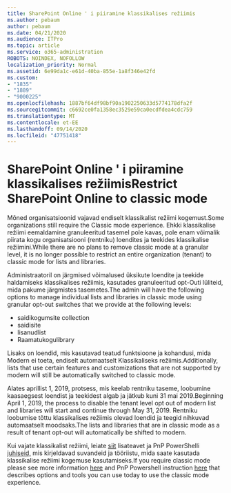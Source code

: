 ```yaml
---
title: SharePoint Online ' i piiramine klassikalises režiimis
ms.author: pebaum
author: pebaum
ms.date: 04/21/2020
ms.audience: ITPro
ms.topic: article
ms.service: o365-administration
ROBOTS: NOINDEX, NOFOLLOW
localization_priority: Normal
ms.assetid: 6e99da1c-e61d-40ba-855e-1a8f346e42fd
ms.custom:
- "1835"
- "1889"
- "9000225"
ms.openlocfilehash: 1887bf64df98bf90a1902250633d5774178dfa2f
ms.sourcegitcommit: c6692ce0fa1358ec3529e59ca0ecdfdea4cdc759
ms.translationtype: MT
ms.contentlocale: et-EE
ms.lasthandoff: 09/14/2020
ms.locfileid: "47751418"
---
```

# <a name="restrict-sharepoint-online-to-classic-mode"></a><span data-ttu-id="119a0-102">SharePoint Online ' i piiramine klassikalises režiimis</span><span class="sxs-lookup"><span data-stu-id="119a0-102">Restrict SharePoint Online to classic mode</span></span>

<span data-ttu-id="119a0-103">Mõned organisatsioonid vajavad endiselt klassikalist režiimi kogemust.</span><span class="sxs-lookup"><span data-stu-id="119a0-103">Some organizations still require the Classic mode experience.</span></span> <span data-ttu-id="119a0-104">Ehkki klassikalise režiimi eemaldamine granuleeritud tasemel pole kavas, pole enam võimalik piirata kogu organisatsiooni (rentniku) loendites ja teekides klassikalise režiimini.</span><span class="sxs-lookup"><span data-stu-id="119a0-104">While there are no plans to remove classic mode at a granular level, it is no longer possible to restrict an entire organization (tenant) to classic mode for lists and libraries.</span></span>

<span data-ttu-id="119a0-105">Administraatoril on järgmised võimalused üksikute loendite ja teekide haldamiseks klassikalises režiimis, kasutades granuleeritud opt-Outi lüliteid, mida pakume järgmistes tasemetes.</span><span class="sxs-lookup"><span data-stu-id="119a0-105">The admin will have the following options to manage individual lists and libraries in classic mode using granular opt-out switches that we provide at the following levels:</span></span>

- <span data-ttu-id="119a0-106">saidikogum</span><span class="sxs-lookup"><span data-stu-id="119a0-106">site collection</span></span>
- <span data-ttu-id="119a0-107">saidi</span><span class="sxs-lookup"><span data-stu-id="119a0-107">site</span></span>
- <span data-ttu-id="119a0-108">lisanud</span><span class="sxs-lookup"><span data-stu-id="119a0-108">list</span></span>
- <span data-ttu-id="119a0-109">Raamatukogu</span><span class="sxs-lookup"><span data-stu-id="119a0-109">library</span></span>

<span data-ttu-id="119a0-110">Lisaks on loendid, mis kasutavad teatud funktsioone ja kohandusi, mida Modern ei toeta, endiselt automaatselt Klassikaliseks režiimis.</span><span class="sxs-lookup"><span data-stu-id="119a0-110">Additionally, lists that use certain features and customizations that are not supported by modern will still be automatically switched to classic mode.</span></span>

<span data-ttu-id="119a0-111">Alates aprillist 1, 2019, protsess, mis keelab rentniku taseme, loobumine kaasaegsest loendist ja teekidest algab ja jätkub kuni 31 mai 2019.</span><span class="sxs-lookup"><span data-stu-id="119a0-111">Beginning April 1, 2019, the process to disable the tenant level opt out of modern list and libraries will start and continue through May 31, 2019.</span></span>  <span data-ttu-id="119a0-112">Rentniku loobumise tõttu klassikalises režiimis olevad loendid ja teegid nihkuvad automaatselt moodsaks.</span><span class="sxs-lookup"><span data-stu-id="119a0-112">The lists and libraries that are in classic mode as a result of tenant opt-out will automatically be shifted to modern.</span></span>

<span data-ttu-id="119a0-113">Kui vajate klassikalist režiimi, leiate [siit](https://techcommunity.microsoft.com/t5/Microsoft-SharePoint-Blog/Delivering-SharePoint-modern-experiences/ba-p/315023) lisateavet ja PnP PowerShelli [juhiseid,](https://docs.microsoft.com/sharepoint/dev/transform/modernize-userinterface-lists-and-libraries-optout) mis kirjeldavad suvandeid ja tööriistu, mida saate kasutada klassikalise režiimi kogemuse kasutamiseks.</span><span class="sxs-lookup"><span data-stu-id="119a0-113">If you require classic mode please see more information [here](https://techcommunity.microsoft.com/t5/Microsoft-SharePoint-Blog/Delivering-SharePoint-modern-experiences/ba-p/315023) and PnP Powershell instruction [here](https://docs.microsoft.com/sharepoint/dev/transform/modernize-userinterface-lists-and-libraries-optout) that describes options and tools you can use today to use the classic mode experience.</span></span>

